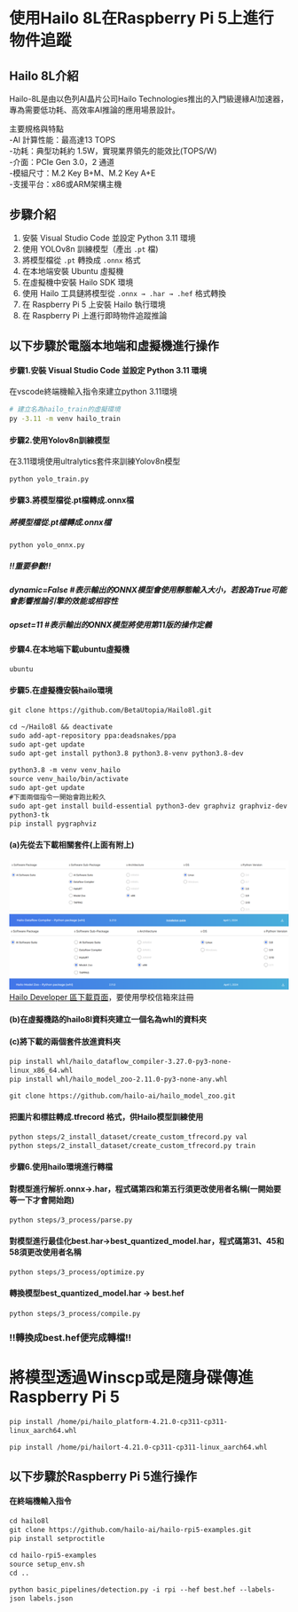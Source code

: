 # 使用Hailo 8L在Raspberry Pi 5上進行物件追蹤

## Hailo 8L介紹

Hailo-8L是由以色列AI晶片公司Hailo Technologies推出的入門級邊緣AI加速器，專為需要低功耗、高效率AI推論的應用場景設計。

主要規格與特點<br>
-AI 計算性能：最高達13 TOPS<br>
-功耗：典型功耗約 1.5W，實現業界領先的能效比(TOPS/W)<br>
-介面：PCIe Gen 3.0，2 通道<br>
-模組尺寸：M.2 Key B+M、M.2 Key A+E<br>
-支援平台：x86或ARM架構主機<br>

## 步驟介紹
1. 安裝 Visual Studio Code 並設定 Python 3.11 環境
2. 使用 YOLOv8n 訓練模型（產出 `.pt` 檔)
3. 將模型檔從 `.pt` 轉換成 `.onnx` 格式
4. 在本地端安裝 Ubuntu 虛擬機  
5. 在虛擬機中安裝 Hailo SDK 環境  
6. 使用 Hailo 工具鏈將模型從 `.onnx → .har → .hef` 格式轉換  
7. 在 Raspberry Pi 5 上安裝 Hailo 執行環境  
8. 在 Raspberry Pi 上進行即時物件追蹤推論

## 以下步驟於電腦本地端和虛擬機進行操作

#### 步驟1.安裝 Visual Studio Code 並設定 Python 3.11 環境
在vscode終端機輸入指令來建立python 3.11環境

```bash
# 建立名為hailo_train的虛擬環境
py -3.11 -m venv hailo_train
```
#### 步驟2.使用Yolov8n訓練模型
在3.11環境使用ultralytics套件來訓練Yolov8n模型
```
python yolo_train.py
```
#### 步驟3.將模型檔從.pt檔轉成.onnx檔
##### 將模型檔從.pt檔轉成.onnx檔
```
python yolo_onnx.py
```
##### !!重要參數!!  
##### dynamic=False #表示輸出的ONNX模型會使用靜態輸入大小，若設為True可能會影響推論引擎的效能或相容性  
##### opset=11 #表示輸出的ONNX模型將使用第11版的操作定義
#### 步驟4.在本地端下載ubuntu虛擬機
```
ubuntu
```
#### 步驟5.在虛擬機安裝hailo環境
```
git clone https://github.com/BetaUtopia/Hailo8l.git
```
```
cd ~/Hailo8l && deactivate
sudo add-apt-repository ppa:deadsnakes/ppa
sudo apt-get update
sudo apt-get install python3.8 python3.8-venv python3.8-dev
```
```
python3.8 -m venv venv_hailo
source venv_hailo/bin/activate
sudo apt-get update
#下面兩個指令一開始會跑比較久
sudo apt-get install build-essential python3-dev graphviz graphviz-dev python3-tk
pip install pygraphviz
```
#### (a)先從去下載相關套件(上面有附上)
![Hailo Training Screenshot](https://github.com/liyouchen0219/hailo-train/blob/main/%E8%9E%A2%E5%B9%95%E6%93%B7%E5%8F%96%E7%95%AB%E9%9D%A2%202025-05-15%20190232.png?raw=true)
![Hailo Training Screenshot](https://github.com/liyouchen0219/hailo-train/blob/main/%E8%9E%A2%E5%B9%95%E6%93%B7%E5%8F%96%E7%95%AB%E9%9D%A2%202025-05-15%20201234.png?raw=true)
[Hailo Developer 區下載頁面](https://hailo.ai/developer-zone/software-downloads/)，要使用學校信箱來註冊
#### (b)在虛擬機路的hailo8l資料夾建立一個名為whl的資料夾
#### (c)將下載的兩個套件放進資料夾
```
pip install whl/hailo_dataflow_compiler-3.27.0-py3-none-linux_x86_64.whl
pip install whl/hailo_model_zoo-2.11.0-py3-none-any.whl
```
```
git clone https://github.com/hailo-ai/hailo_model_zoo.git
```
#### 把圖片和標註轉成.tfrecord 格式，供Hailo模型訓練使用
```
python steps/2_install_dataset/create_custom_tfrecord.py val
python steps/2_install_dataset/create_custom_tfrecord.py train
```
#### 步驟6.使用hailo環境進行轉檔
#### 對模型進行解析.onnx→.har，程式碼第四和第五行須更改使用者名稱(一開始要等一下才會開始跑)
```
python steps/3_process/parse.py
```
#### 對模型進行最佳化best.har→best_quantized_model.har，程式碼第31、45和58須更改使用者名稱
```
python steps/3_process/optimize.py
```
#### 轉換模型best_quantized_model.har → best.hef
```
python steps/3_process/compile.py
```
### !!轉換成best.hef便完成轉檔!!

# 將模型透過Winscp或是隨身碟傳進Raspberry Pi 5
```
pip install /home/pi/hailo_platform-4.21.0-cp311-cp311-linux_aarch64.whl
```
```
pip install /home/pi/hailort-4.21.0-cp311-cp311-linux_aarch64.whl
```

## 以下步驟於Raspberry Pi 5進行操作
#### 在終端機輸入指令
```
cd hailo8l
git clone https://github.com/hailo-ai/hailo-rpi5-examples.git
pip install setproctitle
```
```
cd hailo-rpi5-examples
source setup_env.sh
cd ..
```
```
python basic_pipelines/detection.py -i rpi --hef best.hef --labels-json labels.json
```




